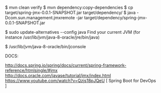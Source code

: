 $ mvn clean verify
$ mvn dependency:copy-dependencies
$ cp target/spring-jmx-0.0.1-SNAPSHOT.jar target/dependency/
$ java -Dcom.sun.management.jmxremote -jar target/dependency/spring-jmx-0.0.1-SNAPSHOT.jar 

$ sudo update-alternatives --config java
Find your current JVM (for instance /usr/lib/jvm/java-8-oracle/jre/bin/java)

$ /usr/lib/jvm/java-8-oracle/bin/jconsole

DOCS:

http://docs.spring.io/spring/docs/current/spring-framework-reference/htmlsingle/#jmx
http://docs.oracle.com/javase/tutorial/jmx/index.html
https://www.youtube.com/watch?v=Qzjs18pJQeU [ Spring Boot for DevOps ]
